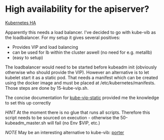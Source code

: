 # High availability for the apiserver?

[Kubernetes HA](https://kubernetes.io/docs/setup/production-environment/tools/kubeadm/high-availability/#manual-certs)

Apparently this needs a load balancer. I've decided to go with kube-vib as the
loadbalancer. For my setup it gives several positives:

  * Provides VIP and load balancing
  * can be used for lb within the cluster aswell (no need for e.g. metallb)
  * (easy to setup)

The loadbalancer would need to be started before kubeadm init 
(obviously otherwise who should provide the VIP). 
However an alternative is to let kubelet start it as a static pod.
That needs a manifest which can be created 
using the docker image and must be placed at /etc/kubernetes/manifests. 
Those steps are done by 15-kube-vip.sh.

The concise documentation for 
[kube-vip-static](https://kube-vip.io/hybrid/static/)
provided me the knowledge to set this up correctly 

*HINT* At the moment there is no glue that runs all scripts. Therefore this
script needs to be sourced on execution - otherwise the 50-kubeadm_master.sh
will fail (no Env $VIP, etc.)

*NOTE* May be an interesting alternative to kube-vib: 
[porter](https://itnext.io/porter-an-open-source-load-balancer-designed-for-bare-metal-kubernetes-clusters-870e1313b7f0)
